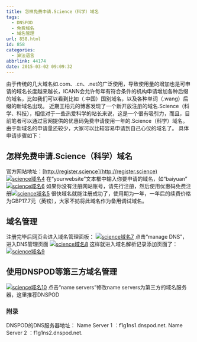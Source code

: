 ```yaml
---
title: 怎样免费申请.Science（科学）域名
tags:
  - DNSPOD
  - 免费域名
  - 域名管理
url: 858.html
id: 858
categories:
  - 算法语言
abbrlink: 44174
date: 2015-03-02 09:09:32
---
```


由于传统的几大域名如.com、.cn、.net的广泛使用，导致使用量的增加也是可申请的域名长度越来越长，ICANN会允许每年有符合条件的机构申请增加各种后缀的域名，比如我们可以看到比如（.中国）国别域名，以及各种单词（.wang）后缀的新域名出现。 近期王柏元的博客发现了一个新开放注册的域名.Science（科学、科技），相信对于一些热爱科学的站长来说，这是一个很有吸引力，而且，目前笔者可以通过官网提供的优惠码免费申请使用一年的.Science（科学）域名。由于新域名的申请量还较少，大家可以比较容易申请到自己心仪的域名了。 具体申请步骤如下：

怎样免费申请.Science（科学）域名
--------------------

官方网站地址：[http://register.science](http://register.science) [![science域名4](http://wangbaiyuan.cn/wp-content/uploads/2015/03/science4_thumb.jpg "science域名4")](http://wangbaiyuan.cn/wp-content/uploads/2015/03/science4.jpg) 在“yourwebsite”文本框中输入你要申请的域名，如“baiyuan” [![science域名6](http://wangbaiyuan.cn/wp-content/uploads/2015/03/science6_thumb.jpg "science域名6")](http://wangbaiyuan.cn/wp-content/uploads/2015/03/science6.jpg) 如果你没有注册网站账号，请先行注册，然后使用优惠码免费注册[![science域名5](http://wangbaiyuan.cn/wp-content/uploads/2015/03/science5_thumb.jpg "science域名5")](http://wangbaiyuan.cn/wp-content/uploads/2015/03/science5.jpg) 很快域名就能注册成功了，使用期为一年，一年后的续费价格为GBP17.7元（英镑），大家不妨将此域名作为备用调试域名。

域名管理
----

注册完毕后网页会进入域名管理面板： [![science域名7](http://wangbaiyuan.cn/wp-content/uploads/2015/03/science7_thumb.jpg "science域名7")](http://wangbaiyuan.cn/wp-content/uploads/2015/03/science7.jpg) 点击“manage DNS”，进入DNS管理页面 [![science域名8](http://wangbaiyuan.cn/wp-content/uploads/2015/03/science8_thumb.jpg "science域名8")](http://wangbaiyuan.cn/wp-content/uploads/2015/03/science8.jpg) 这样就进入域名解析记录添加页面了： [![science域名9](http://wangbaiyuan.cn/wp-content/uploads/2015/03/science9_thumb.jpg "science域名9")](http://wangbaiyuan.cn/wp-content/uploads/2015/03/science9.jpg)

使用DNSPOD等第三方域名管理
----------------

[![science域名10](http://wangbaiyuan.cn/wp-content/uploads/2015/03/science10_thumb.jpg "science域名10")](http://wangbaiyuan.cn/wp-content/uploads/2015/03/science10.jpg) 点击“name servers”修改name servers为第三方的域名服务器，这里推荐DNSPOD

### 附录

DNSPOD的DNS服务器地址： Name Server 1 ：f1g1ns1.dnspod.net. Name Server 2 ：f1g1ns2.dnspod.net.